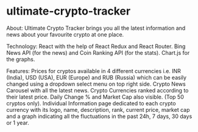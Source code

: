 # ultimate-crypto-tracker
About: 
Ultimate Crypto Tracker brings you all the latest information and news about your favourite crypto at one place. 

Technology: 
React with the help of React Redux and React Router. 
Bing News API (for the news) and Coin Ranking API (for the stats). 
Chart.js for the graphs.

Features: 
Prices for cryptos available in 4 different currencies i.e. INR (India), USD (USA), EUR (Europe) and RUB (Russia) which can be easily changed using a dropdown select menu on top right side.
Crypto News Carousel with all the latest news.
Crypto Currencies ranked according to their latest price. Daily Change % and Market Cap also visible. (Top 50 cryptos only).
Individual Information page dedicated to each crypto currency with its logo, name, description, rank, current price, market cap and a graph indicating all the fluctuations in the past 24h, 7 days, 30 days or 1 year. 

